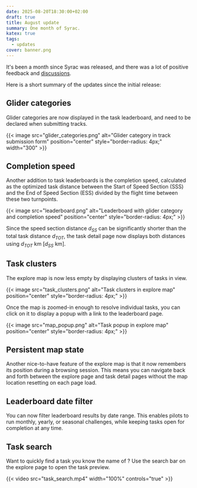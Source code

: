 ```yaml
---
date: 2025-08-20T18:30:00+02:00
draft: true
title: August update
summary: One month of Syrac.
katex: true
tags:
  - updates
cover: banner.png
---
```


It's been a month since Syrac was released, and there was a lot of positive feedback and [discussions](https://github.com/orgs/syrac-org/discussions?discussions_q=+).

Here is a short summary of the updates since the initial release:

## Glider categories

Glider categories are now displayed in the task leaderboard, and need to be declared when submitting tracks.

{{< image src="glider_categories.png" alt="Glider category in track submission form" position="center" style="border-radius: 4px;" width="300" >}}

## Completion speed

Another addition to task leaderboards is the completion speed, calculated as the optimized task distance between the Start of Speed Section (SSS) and the End of Speed Section (ESS) divided by the flight time between these two turnpoints.

{{< image src="leaderboard.png" alt="Leaderboard with glider category and completion speed" position="center" style="border-radius: 4px;" >}}

Since the speed section distance $d_{SS}$ can be significantly shorter than the total task distance $d_{TOT}$, the task detail page now displays both distances using $d_{TOT}$ km [$d_{SS}$ km].

## Task clusters

The explore map is now less empty by displaying clusters of tasks in view.

{{< image src="task_clusters.png" alt="Task clusters in explore map" position="center" style="border-radius: 4px;" >}}

Once the map is zoomed-in enough to resolve individual tasks, you can click on it to display a popup with a link to the leaderboard page.

{{< image src="map_popup.png" alt="Task popup in explore map" position="center" style="border-radius: 4px;" >}}

## Persistent map state

Another nice-to-have feature of the explore map is that it now remembers its position during a browsing session. This means you can navigate back and forth between the explore page and task detail pages without the map location resetting on each page load.

## Leaderboard date filter

You can now filter leaderboard results by date range. This enables pilots to run monthly, yearly, or seasonal challenges, while keeping tasks open for completion at any time.

## Task search

Want to quickly find a task you know the name of ? Use the search bar on the explore page to open the task preview.

{{< video src="task_search.mp4" width="100%" controls="true" >}}
